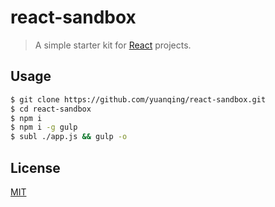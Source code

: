 # react-sandbox

> A simple starter kit for [React](https://facebook.github.io/react/) projects.

## Usage

```sh
$ git clone https://github.com/yuanqing/react-sandbox.git
$ cd react-sandbox
$ npm i
$ npm i -g gulp
$ subl ./app.js && gulp -o
```

## License

[MIT](LICENSE.md)
